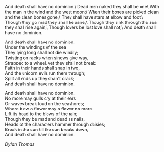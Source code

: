 <div class="postepi">
And death shall have no dominion.\
Dead men naked they shall be one\
With the man in the wind and the west moon;\
When their bones are picked clean and the clean bones gone,\
They shall have stars at elbow and foot;\
Though they go mad they shall be sane,\
Though they sink through the sea they shall rise again;\
Though lovers be lost love shall not;\
And death shall have no dominion.

And death shall have no dominion.\
Under the windings of the sea\
They lying long shall not die windily;\
Twisting on racks when sinews give way,\
Strapped to a wheel, yet they shall not break;\
Faith in their hands shall snap in two,\
And the unicorn evils run them through;\
Split all ends up they shan't crack;\
And death shall have no dominion.

And death shall have no dominion.\
No more may gulls cry at their ears\
Or waves break loud on the seashores;\
Where blew a flower may a flower no more\
Lift its head to the blows of the rain;\
Though they be mad and dead as nails,\
Heads of the characters hammer through daisies;\
Break in the sun till the sun breaks down,\
And death shall have no dominion.

<cite>Dylan Thomas</cite>
</div>